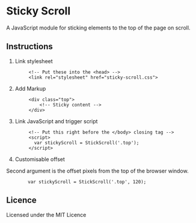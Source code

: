 # Sticky Scroll

A JavaScript module for sticking elements to the top of the page on scroll.

## Instructions

1. Link stylesheet

			<!-- Put these into the <head> -->
			<link rel="stylesheet" href="sticky-scroll.css">

2. Add Markup

			<div class="top">
				<!-- Sticky content -->
			</div>

3. Link JavaScript and trigger script 

			<!-- Put this right before the </body> closing tag -->
			<script>
			  var stickyScroll = StickScroll('.top');
			</script>

4. Customisable offset

Second argument is the offset pixels from the top of the browser window.

			var stickyScroll = StickScroll('.top', 120);

## Licence

Licensed under the MIT Licence 